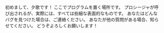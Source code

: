 初めまして、夕歌です！
ここでプログラムを置く場所です。
プロシージャが呼び出されるが、実際には、すべては些細な表面的なものです。
あなたはどんなバグを見つけた場合は、ご連絡ください。
あなたが他の質問がある場合、知らせてください。
どうぞよろしくお願いします！
